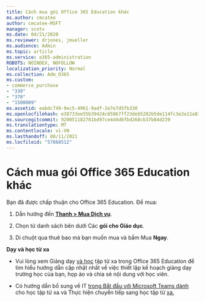 ```yaml
---
title: Cách mua gói Office 365 Education khác
ms.author: cmcatee
author: cmcatee-MSFT
manager: scotv
ms.date: 04/21/2020
ms.reviewer: drjones, jmueller
ms.audience: Admin
ms.topic: article
ms.service: o365-administration
ROBOTS: NOINDEX, NOFOLLOW
localization_priority: Normal
ms.collection: Adm_O365
ms.custom:
- commerce_purchase
- "330"
- "370"
- "1500009"
ms.assetid: eabdc749-9ec5-4961-9adf-2e7e7d5fb330
ms.openlocfilehash: e38733ee55b39424c65867ff23deb5282b5de114fc3e2a11a830be2dfba09eeb
ms.sourcegitcommit: 920051182781bd97ce4d4d6fbd268cb37b84d239
ms.translationtype: MT
ms.contentlocale: vi-VN
ms.lasthandoff: 08/11/2021
ms.locfileid: "57868512"
---
```

# <a name="how-to-purchase-office-365-education-plans"></a>Cách mua gói Office 365 Education khác

Bạn đã được chấp thuận cho Office 365 Education.  Để mua:

1. Dẫn hướng đến **[Thanh > Mua Dịch vụ](https://portal.office.com/AdminPortal/Home#/catalog)**.

2. Chọn từ danh sách bên dưới Các **gói cho Giáo dục**.

3. Di chuột qua thuê bao mà bạn muốn mua và bấm Mua **Ngay**.

**Dạy và học từ xa**

- Vui lòng xem Giảng dạy [và học](https://support.office.com/article/remote-teaching-and-learning-in-office-365-education-f651ccae-7b65-478b-8366-51bb884025c4) tập từ xa trong Office 365 Education để tìm hiểu hướng dẫn cập nhật nhất về việc thiết lập kế hoạch giảng dạy trường học của bạn, họp ảo và chia sẻ nội dung với học viên.

- Có hướng dẫn bổ sung về IT [trong Bắt đầu với Microsoft Teams dành](https://docs.microsoft.com/MicrosoftTeams/remote-learning-edu) cho học tập từ xa và Thực hiện chuyển tiếp sang học tập từ [xa.](https://www.microsoft.com/education/remote-learning)
